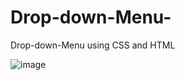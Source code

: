 # Drop-down-Menu-
Drop-down-Menu using CSS and HTML


![image](https://user-images.githubusercontent.com/72573043/194725811-c50039bc-7722-47f5-9489-961f306ebdf8.png)
